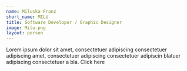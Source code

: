 ```yaml
---
name: Miluska Franz
short_name: MILU
title: Software Developer / Graphic Designer
image: Milu.png
layout: person
---
```

Lorem ipsum dolor sit amet, consectetuer adipiscing consectetuer adipiscing amet, consectetuer adipiscing consectetuer adipiscin blatuer adipiscing consectetuer a bla. Click here
